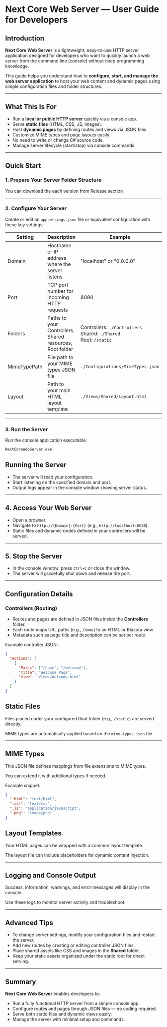 # Next Core Web Server — User Guide for Developers

## Introduction

**Next Core Web Server** is a lightweight, easy-to-use HTTP server application designed for developers who want to quickly launch a web server from the command line (console) without deep programming knowledge.

This guide helps you understand how to **configure, start, and manage the web server application** to host your web content and dynamic pages using simple configuration files and folder structures.

---

## What This Is For

- Run a **local or public HTTP server** quickly via a console app.
- Serve **static files** (HTML, CSS, JS, images).
- Host **dynamic pages** by defining routes and views via JSON files.
- Customize MIME types and page layouts easily.
- No need to write or change C# source code.
- Manage server lifecycle (start/stop) via console commands.

---

## Quick Start

### 1. Prepare Your Server Folder Structure

You can download the each version from Release section


---

### 2. Configure Your Server

Create or edit an `appsettings.json` file or equivalent configuration with these key settings:

| Setting       | Description                                          | Example                      |
|---------------|------------------------------------------------------|------------------------------|
| Domain        | Hostname or IP address where the server listens      | "localhost" or "0.0.0.0"     |
| Port          | TCP port number for incoming HTTP requests           | 8080                         |
| Folders       | Paths to your Controllers, Shared resources, Root folder | Controllers: `./Controllers`<br>Shared: `./Shared`<br>Root: `/static` |
| MimeTypePath  | File path to your MIME types JSON file                | `./Configurations/MimeTypes.json`          |
| Layout        | Path to your main HTML layout template                | `./Views/Shared/Layout.html`        |

---

### 3. Run the Server

Run the console application executable:

```bash
NextCoreWebServer.exe
```

## Running the Server

- The server will read your configuration.
- Start listening on the specified domain and port.
- Output logs appear in the console window showing server status.

---

## 4. Access Your Web Server

- Open a browser.
- Navigate to `http://{Domain}:{Port}` (e.g., `http://localhost:8080`).
- Static files and dynamic routes defined in your controllers will be served.

---

## 5. Stop the Server

- In the console window, press `Ctrl+C` or close the window.
- The server will gracefully shut down and release the port.

---

## Configuration Details

### Controllers (Routing)

- Routes and pages are defined in JSON files inside the **Controllers** folder.
- Each route maps URL paths (e.g., `/home`) to an HTML or Blazora view.
- Metadata such as page title and description can be set per route.

Example controller JSON:

```json
{
  "Actions": [
    {
      "Paths": ["/home", "/welcome"],
      "Title": "Welcome Page",
      "View": "Views/Welcome.html"
    }
  ]
}
```

## Static Files

Files placed under your configured Root folder (e.g., `/static`) are served directly.

MIME types are automatically applied based on the `mime-types.json` file.

---

## MIME Types

This JSON file defines mappings from file extensions to MIME types.

You can extend it with additional types if needed.

Example snippet:

```json
{
  ".html": "text/html",
  ".css": "text/css",
  ".js": "application/javascript",
  ".png": "image/png"
}
```
## Layout Templates

Your HTML pages can be wrapped with a common layout template.

The layout file can include placeholders for dynamic content injection.

---

## Logging and Console Output

Success, information, warnings, and error messages will display in the console.

Use these logs to monitor server activity and troubleshoot.

---

## Advanced Tips

- To change server settings, modify your configuration files and restart the server.
- Add new routes by creating or editing controller JSON files.
- Place shared assets like CSS and images in the **Shared** folder.
- Keep your static assets organized under the static root for direct serving.

---

## Summary

**Next Core Web Server** enables developers to:

- Run a fully functional HTTP server from a simple console app.
- Configure routes and pages through JSON files — no coding required.
- Serve both static files and dynamic views easily.
- Manage the server with minimal setup and commands.



